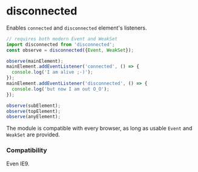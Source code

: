 # disconnected

Enables `connected` and `disconnected` element's listeners.

```js
// requires both modern Event and WeakSet
import disconnected from 'disconnected';
const observe = disconnected({Event, WeakSet});

observe(mainElement);
mainElement.addEventListener('connected', () => {
  console.log('I am alive ;-)');
});
mainElement.addEventListener('disconnected', () => {
  console.log('but now I am out O_O');
});

observe(subElement);
observe(topElement);
observe(anyElement);
```

The module is compatible with every browser, as long as usable `Event` and `WeakSet` are provided.

### Compatibility

Even IE9.
